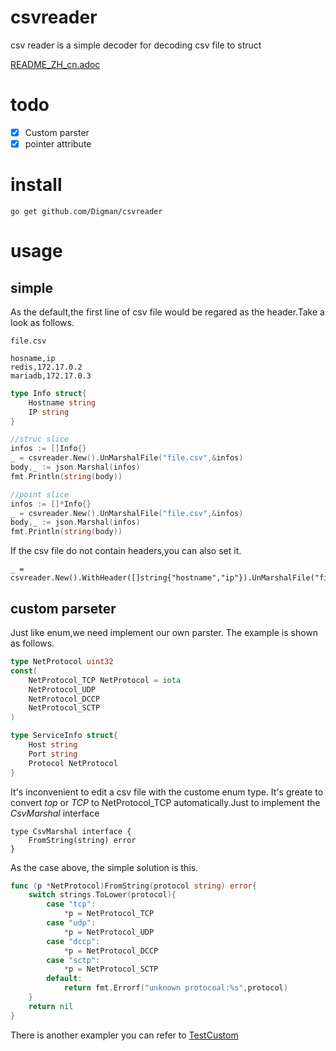 # csvreader
csv reader is a simple decoder for decoding csv file to struct

[README_ZH_cn.adoc](./README_ZH_cn.adoc)

# todo

- [x] Custom parster
- [x] pointer attribute

# install
```
go get github.com/Digman/csvreader
```

# usage

## simple
As the default,the first line of csv file would be regared as the header.Take a look as follows.

`file.csv`
```csv
hosname,ip
redis,172.17.0.2
mariadb,172.17.0.3
```

```go
type Info struct{
    Hostname string
    IP string
}

//struc slice
infos := []Info{}
_ = csvreader.New().UnMarshalFile("file.csv",&infos)
body,_ := json.Marshal(infos)
fmt.Println(string(body))

//point slice
infos := []*Info{}
_ = csvreader.New().UnMarshalFile("file.csv",&infos)
body,_ := json.Marshal(infos)
fmt.Println(string(body))
```

If the csv file do not contain headers,you can also set it.

```
_ = csvreader.New().WithHeader([]string{"hostname","ip"}).UnMarshalFile("file.csv",&infos)
```

## custom parseter

Just like enum,we need implement our own parster. The example is shown as follows.

```go
type NetProtocol uint32
const(
    NetProtocol_TCP NetProtocol = iota
    NetProtocol_UDP
    NetProtocol_DCCP
    NetProtocol_SCTP
)

type ServiceInfo struct{
    Host string
    Port string
    Protocol NetProtocol
}
```

It's inconvenient to edit a csv file with the custome enum type. It's greate to convert _top_ or _TCP_ to NetProtocol_TCP automatically.Just to implement the _CsvMarshal_ interface


    type CsvMarshal interface {
	    FromString(string) error
    }

As the case above, the simple solution is this.
```go
func (p *NetProtocol)FromString(protocol string) error{
    switch strings.ToLower(protocol){
        case "tcp":
            *p = NetProtocol_TCP
        case "udp":
            *p = NetProtocol_UDP
        case "dccp":
            *p = NetProtocol_DCCP
        case "sctp":
            *p = NetProtocol_SCTP
        default:
            return fmt.Errorf("unknown protocoal:%s",protocol)
    }
    return nil
}

```
There is another exampler you can refer to [TestCustom](./reader_test.go#TestCustom)
